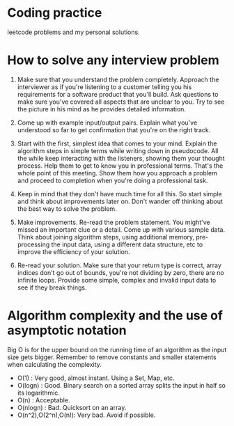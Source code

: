 # Coding practice
 
leetcode problems and my personal solutions.

# How to solve any interview problem

1. Make sure that you understand the problem completely. 
Approach the interviewer as if you're listening to a customer telling you his requirements for a software product that you'll build.
Ask questions to make sure you've covered all aspects that are unclear to you.
Try to see the picture in his mind as he provides detailed information.

2. Come up with example input/output pairs. Explain what you've understood so far to get confirmation that you're on the right track.

3. Start with the first, simplest idea that comes to your mind. Explain the algorithm steps in simple terms while writing down in pseudocode. All the while keep interacting with the listeners, showing them your thought process. Help them to get to know you in professional terms. That's the whole point of this meeting.
Show them how you approach a problem and proceed to completion when you're doing a professional task.

4. Keep in mind that they don't have much time for all this. So start simple and think about improvements later on. Don't wander off thinking about the best way to solve the problem.

5. Make improvements. Re-read the problem statement. You might've missed an important clue or a detail. Come up with various sample data. Think about joining algorithm steps, using additional memory, pre-processing the input data, using a different data structure, etc to improve the efficiency of your solution.

6. Re-read your solution. Make sure that your return type is correct, array indices don't go out of bounds, you're not dividing by zero, there are no infinite loops. 
Provide some simple, complex and invalid input data to see if they break things.

# Algorithm complexity and the use of asymptotic notation

Big O is for the upper bound on the running time of an algorithm as the input size gets bigger.
Remember to remove constants and smaller statements when calculating the complexity.

* O(1) : Very good, almost instant. Using a Set, Map, etc.
* O(logn) : Good. Binary search on a sorted array splits the input in half so its logarithmic.
* O(n) : Acceptable.
* O(nlogn) : Bad. Quicksort on an array.
* O(n^2),O(2^n),O(n!): Very bad. Avoid if possible.


